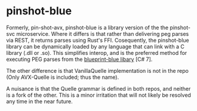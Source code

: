 # pinshot-blue

Formerly, pin-shot-avx, pinshot-blue is a library version of the the pinshot-svc microservice. Where it differs is that rather than delivering peg parses via REST, it returns parses using Rust's FFI.
Cosequently, the pinshot-blue library can be dynamically loaded by any language that can link with a C library (.dll or .so). This simplifies interop, and is the preferred method for executing PEG parses from the [blueprint-blue libary](https://github.com/kwonus/blueprint-blue/tree/main/Blueprint-Blue-Lib) [C# 7]. 

The other difference is that VanillaQuelle implementation is not in the repo (Only AVX-Quelle is included; thus the name).

A nuisance is that the Quelle grammar is defined in both repos, and neither is a fork of the other. This is a minor irritation that will
not likely be resolved any time in the near future.

